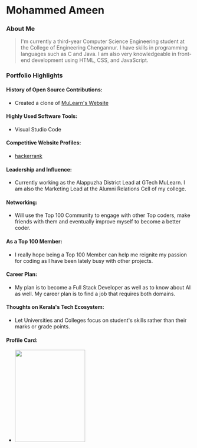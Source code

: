 # Mohammed Ameen

### About Me

> I'm currently a third-year Computer Science Engineering student at the College of Engineering Chengannur. I have skills in programming languages such as C and Java. I am also very knowledgeable in front-end development using HTML, CSS, and JavaScript. 

### Portfolio Highlights


#### History of Open Source Contributions:

- Created a clone of [MuLearn's Website](https://always-r0gu3.github.io/Mulearn-Website-Clone/)

#### Highly Used Software Tools:

- Visual Studio Code

#### Competitive Website Profiles:

- [hackerrank](https://www.hackerrank.com/profile/m_ameen2108)

#### Leadership and Influence:

- Currently working as the Alappuzha District Lead at GTech MuLearn. I am also the Marketing Lead at the Alumni Relations Cell of my college.

#### Networking:

- Will use the Top 100 Community to engage with other Top coders, make friends with them and eventually improve myself to become a better coder. 

#### As a Top 100 Member:

- I really hope being a Top 100 Member can help me reignite my passion for coding as I have been lately busy with other projects.

#### Career Plan:

- My plan is to become a Full Stack Developer as well as to know about AI as well. My career plan is to find a job that requires both domains. 

#### Thoughts on Kerala's Tech Ecosystem:

- Let Universities and Colleges focus on student's skills rather than their marks or grade points.

#### Profile Card:

- <img src="https://mulearn.org/embed/rank/mohammedameen@mulearn" width="190px" height="250px"></img>


